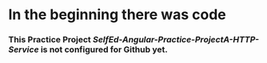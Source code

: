 # In the beginning there was code
### This Practice Project _SelfEd-Angular-Practice-ProjectA-HTTP-Service_ is not configured for Github yet.

